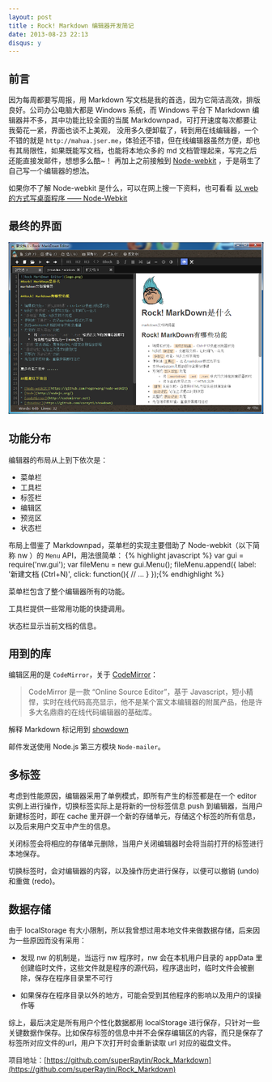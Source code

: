 ```yaml
---
layout: post
title : Rock! Markdown 编辑器开发简记
date: 2013-08-23 22:13
disqus: y
---
```


## 前言
因为每周都要写周报，用 Markdown 写文档是我的首选，因为它简洁高效，排版良好。公司办公电脑大都是 Windows 系统，而 Windows 平台下 Markdown 编辑器并不多，其中功能比较全面的当属 Markdownpad，可打开速度每次都要让我菊花一紧，界面也谈不上美观，
没用多久便卸载了，转到用在线编辑器，一个不错的就是 `http://mahua.jser.me`，体验还不错，但在线编辑器虽然方便，却也有其局限性，如果既能写文档，也能将本地众多的 md 文档管理起来，写完之后还能直接发邮件，想想多么酷~！
再加上之前接触到 [Node-webkit](https://github.com/rogerwang/node-webkit) ，于是萌生了自己写一个编辑器的想法。

如果你不了解 Node-webkit 是什么，可以在网上搜一下资料，也可看看 [以 web 的方式写桌面程序 —— Node-Webkit](/2013/07/15/node-webkit-desktop-app-develop/)

## 最终的界面
<img class="lazy" src="/images/rock-markdown-1.png">

## 功能分布
编辑器的布局从上到下依次是：

- 菜单栏
- 工具栏
- 标签栏
- 编辑区
- 预览区
- 状态栏

布局上借鉴了 Markdownpad，菜单栏的实现主要借助了 Node-webkit（以下简称 nw ）的 `Menu` API，用法很简单：
{% highlight javascript %}
var gui = require('nw.gui');
var fileMenu = new gui.Menu();
fileMenu.append({
    label: '新建文档 (Ctrl+N)',
    click: function(){
        // ...
    }
});{% endhighlight %}

菜单栏包含了整个编辑器所有的功能。

工具栏提供一些常用功能的快捷调用。

状态栏显示当前文档的信息。


## 用到的库
编辑区用的是 `CodeMirror`，关于 [CodeMirror](http://codemirror.net)：

> CodeMirror 是一款 “Online Source Editor”，基于 Javascript，短小精悍，实时在线代码高亮显示，他不是某个富文本编辑器的附属产品，他是许多大名鼎鼎的在线代码编辑器的基础库。

解释 Markdown 标记用到 [showdown](https://github.com/coreyti/showdown)

邮件发送使用 Node.js 第三方模块 `Node-mailer`。

## 多标签
考虑到性能原因，编辑器采用了单例模式，即所有产生的标签都是在一个 editor 实例上进行操作，切换标签实际上是将新的一份标签信息
push 到编辑器，当用户新建标签时，即在 cache 里开辟一个新的存储单元，存储这个标签的所有信息，以及后来用户交互中产生的信息。

关闭标签会将相应的存储单元删除，当用户关闭编辑器时会将当前打开的标签进行本地保存。

切换标签时，会对编辑器的内容，以及操作历史进行保存，以便可以撤销 (undo) 和重做 (redo)。

## 数据存储
由于 localStorage 有大小限制，所以我曾想过用本地文件来做数据存储，后来因为一些原因而没有采用：

- 发现 nw 的机制是，当运行 nw 程序时，nw 会在本机用户目录的 appData 里创建临时文件，这些文件就是程序的源代码，程序退出时，临时文件会被删除，保存在程序目录里不可行

- 如果保存在程序目录以外的地方，可能会受到其他程序的影响以及用户的误操作等

综上，最后决定是所有用户个性化数据都用 localStorage 进行保存，只针对一些关键数据作保存。比如保存标签的信息中并不会保存编辑区的内容，而只是保存了
标签所对应文件的url，用户下次打开时会重新读取 url 对应的磁盘文件。


项目地址：[https://github.com/superRaytin/Rock_Markdown](https://github.com/superRaytin/Rock_Markdown)